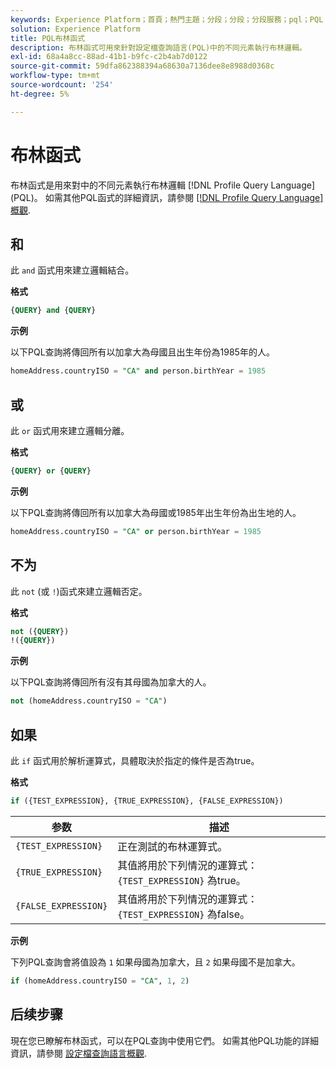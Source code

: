 ```yaml
---
keywords: Experience Platform；首頁；熱門主題；分段；分段；分段服務；pql；PQL；設定檔查詢語言；布林函式；布林值；
solution: Experience Platform
title: PQL布林函式
description: 布林函式可用來針對設定檔查詢語言(PQL)中的不同元素執行布林邏輯。
exl-id: 68a4a8cc-88ad-41b1-b9fc-c2b4ab7d0122
source-git-commit: 59dfa862388394a68630a7136dee8e8988d0368c
workflow-type: tm+mt
source-wordcount: '254'
ht-degree: 5%

---
```


# 布林函式

布林函式是用來對中的不同元素執行布林邏輯 [!DNL Profile Query Language] (PQL)。  如需其他PQL函式的詳細資訊，請參閱 [[!DNL Profile Query Language] 概觀](./overview.md).

## 和

此 `and` 函式用來建立邏輯結合。

**格式**

```sql
{QUERY} and {QUERY}
```

**示例**

以下PQL查詢將傳回所有以加拿大為母國且出生年份為1985年的人。

```sql
homeAddress.countryISO = "CA" and person.birthYear = 1985
```

## 或

此 `or` 函式用來建立邏輯分離。

**格式**

```sql
{QUERY} or {QUERY}
```

**示例**

以下PQL查詢將傳回所有以加拿大為母國或1985年出生年份為出生地的人。

```sql
homeAddress.countryISO = "CA" or person.birthYear = 1985
```

## 不为

此 `not` (或 `!`)函式來建立邏輯否定。

**格式**

```sql
not ({QUERY})
!({QUERY})
```

**示例**

以下PQL查詢將傳回所有沒有其母國為加拿大的人。

```sql
not (homeAddress.countryISO = "CA")
```

## 如果

此 `if` 函式用於解析運算式，具體取決於指定的條件是否為true。

**格式**

```sql
if ({TEST_EXPRESSION}, {TRUE_EXPRESSION}, {FALSE_EXPRESSION})
```

| 参数 | 描述 |
| --------- | ----------- |
| `{TEST_EXPRESSION}` | 正在測試的布林運算式。 |
| `{TRUE_EXPRESSION}` | 其值將用於下列情況的運算式： `{TEST_EXPRESSION}` 為true。 |
| `{FALSE_EXPRESSION}` | 其值將用於下列情況的運算式： `{TEST_EXPRESSION}` 為false。 |

**示例**

下列PQL查詢會將值設為 `1` 如果母國為加拿大，且 `2` 如果母國不是加拿大。

```sql
if (homeAddress.countryISO = "CA", 1, 2)
```

## 后续步骤

現在您已瞭解布林函式，可以在PQL查詢中使用它們。 如需其他PQL功能的詳細資訊，請參閱 [設定檔查詢語言概觀](./overview.md).
